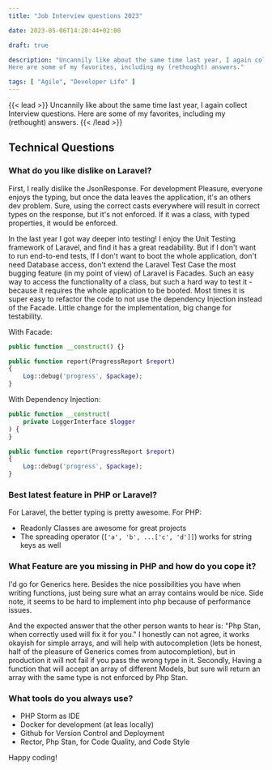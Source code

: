 ```yaml
---
title: "Job Interview questions 2023"

date: 2023-05-06T14:20:44+02:00

draft: true

description: "Uncannily like about the same time last year, I again collect technical Interview questions.
Here are some of my favorites, including my (rethought) answers."

tags: [ "Agile", "Developer Life" ]
---
```


{{< lead >}}
Uncannily like about the same time last year, I again collect Interview questions. Here are some of my
favorites, including my (rethought) answers.
{{< /lead >}}

## Technical Questions

### What do you like dislike on Laravel?

First, I really dislike the JsonResponse.
For development Pleasure, everyone enjoys the typing, but once the data leaves the application, it's an others dev
problem.
Sure, using the correct casts everywhere will result in correct types on the response, but it's not enforced.
If it was a class, with typed properties, it would be enforced.

In the last year I got way deeper into testing! I enjoy the Unit Testing framework of Laravel, and find it has a great
readability.
But if I don't want to run end-to-end tests, If I don't want to boot the whole application, don't need Database access,
don't extend the Laravel Test Case the most bugging feature (in my point of view) of Laravel is Facades.
Such an easy way to access the functionality of a class, but such a hard way to test it - because it requires the whole
application to be booted.
Most times it is super easy to refactor the code to not use the dependency Injection instead of the Facade.
Little change for the implementation, big change for testability.

With Facade:

```php
public function __construct() {}

public function report(ProgressReport $report)
{
    Log::debug('progress', $package);
}
```

With Dependency Injection:

```php
public function __construct(
    private LoggerInterface $logger
) {
}

public function report(ProgressReport $report)
{
    Log::debug('progress', $package);
}
```

### Best latest feature in PHP or Laravel?

For Laravel, the better typing is pretty awesome.
For PHP:

* Readonly Classes are awesome for great projects
* The spreading operator (`['a', 'b', ...['c', 'd']]`) works for string keys as well

### What Feature are you missing in PHP and how do you cope it?

I'd go for Generics here. Besides the nice possibilities you have when writing functions, just being sure what an array
contains would be nice. Side note, it seems to be hard to implement into php because of performance issues. 

And the expected answer that the other person wants to hear is: "Php Stan, when correctly used will fix it for you."
I honestly can not agree, it works okayish for simple arrays, and will help with autocompletion (lets be honest, half of
the pleasure of Generics comes from autocompletion), but in production it will not fail if you pass the wrong type in
it.
Secondly, Having a function that will accept an array of different Models, but sure will return an array with the same
type is not enforced by Php Stan.

### What tools do you always use?

* PHP Storm as IDE
* Docker for development (at leas locally)
* Github for Version Control and Deployment
* Rector, Php Stan, for Code Quality, and Code Style

Happy coding!
